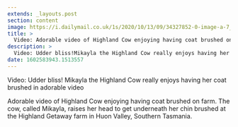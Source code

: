 ```yaml
--- 
extends: _layouts.post 
section: content 
image: https://i.dailymail.co.uk/1s/2020/10/13/09/34327852-0-image-a-7_1602578458248.jpg 
title: > 
  Video: Adorable video of Highland Cow enjoying having coat brushed on farm 
description: > 
  Video: Udder bliss!Mikayla the Highland Cow really enjoys having her coat brushed in adorable videoAdorable video of Highland Cow enjoying having coat brushed on farm.The cow, called Mikayla, raises her head to get underneath her chin brushed at the Highland Getaway farm in Huon Valley, Southern Tasmania. 
date: 1602583943.1513557 
--- 
```

Video: Udder bliss! Mikayla the Highland Cow really enjoys having her coat brushed in adorable video

Adorable video of Highland Cow enjoying having coat brushed on farm. The cow, called Mikayla, raises her head to get underneath her chin brushed at the Highland Getaway farm in Huon Valley, Southern Tasmania.
